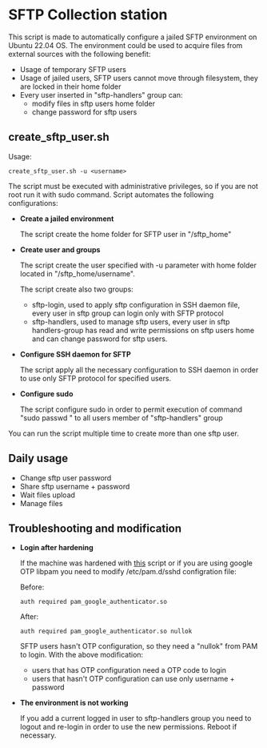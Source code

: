 # SFTP Collection station

This script is made to automatically configure a jailed SFTP environment on Ubuntu 22.04 OS. The environment could be used to acquire files from external sources with the following benefit:

- Usage of temporary SFTP users
- Usage of jailed users, SFTP users cannot move through filesystem, they are locked in their home folder
- Every user inserted in "sftp-handlers" group can:
  - modify files in sftp users home folder
  - change password for sftp users

## create_sftp_user.sh

Usage:

```
create_sftp_user.sh -u <username>
```

The script must be executed with administrative privileges, so if you are not root run it with sudo command. Script automates the following configurations:

- **Create a jailed environment**
  
  The script create the home folder for SFTP user in "/sftp_home"

- **Create user and groups**
  
  The script create the user specified with -u parameter with home folder located in "/sftp_home/username".
  
  The script create also two groups:
  - sftp-login, used to apply sftp configuration in SSH daemon file, every user in sftp group can login only with SFTP protocol
  - sftp-handlers, used to manage sftp users, every user in sftp handlers-group has read and write permissions on sftp users home and can change password for sftp users.  
  
- **Configure SSH daemon for SFTP**
  
  The script apply all the necessary configuration to SSH daemon in order to use only SFTP protocol for specified users.
  
- **Configure sudo**
  
  The script configure sudo in order to permit execution of command "sudo passwd <sftp user username>" to all users member of "sftp-handlers" group

You can run the script multiple time to create more than one sftp user.

## Daily usage

- Change sftp user password
- Share sftp username + password 
- Wait files upload
- Manage files 

## Troubleshooting and modification

- **Login after hardening**
  
  If the machine was hardened with [this](https://github.com/cardinsou/Ubuntu-22.04-hardening) script or if you are using google OTP libpam you need to modify /etc/pam.d/sshd configration file:
  
  Before:
  ```
  auth required pam_google_authenticator.so
  ```
  After:
  ```
  auth required pam_google_authenticator.so nullok
  ``` 
  SFTP users hasn't OTP configuration, so they need a "nullok" from PAM to login. With the above modification:
  - users that has OTP configuration need a OTP code to login
  - users that hasn't OTP configuration can use only username + password

- **The environment is not working**

  If you add a current logged in user to sftp-handlers group you need to logout and re-login in order to use the new permissions. Reboot if necessary.

